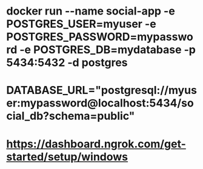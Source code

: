# docker run --name social-app -e POSTGRES_USER=myuser -e POSTGRES_PASSWORD=mypassword -e POSTGRES_DB=mydatabase -p 5434:5432 -d postgres

# DATABASE_URL="postgresql://myuser:mypassword@localhost:5434/social_db?schema=public"

# https://dashboard.ngrok.com/get-started/setup/windows
